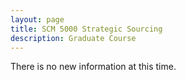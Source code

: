 ```yaml
---
layout: page
title: SCM 5000 Strategic Sourcing
description: Graduate Course
---
```

There is no new information at this time.
